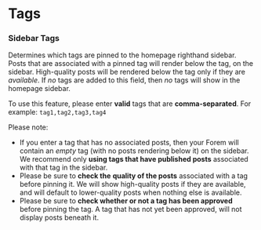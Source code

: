 # Tags

### Sidebar Tags

Determines which tags are pinned to the homepage righthand sidebar.  Posts that are associated with a pinned tag will render below the tag, on the sidebar. High-quality posts will be rendered below the tag only if they are _available_. If _no_ tags are added to this field, then _no_ tags will show in the homepage sidebar.

To use this feature, please enter **valid** tags that are **comma-separated**. For example: `tag1,tag2,tag3,tag4`

Please note:

* If you enter a tag that has no associated posts, then your Forem will contain an _empty_ tag \(with no posts rendering below it\) on the sidebar. We recommend only **using tags that have published posts** associated with that tag in the sidebar.
* Please be sure to **check the** **quality of the posts** associated with a tag before pinning it. We will show high-quality posts if they are available, and will default to lower-quality posts when nothing else is available.
* Please be sure to **check whether or not a tag has been approved** before pinning the tag. A tag that has not yet been approved, will not display posts beneath it.



